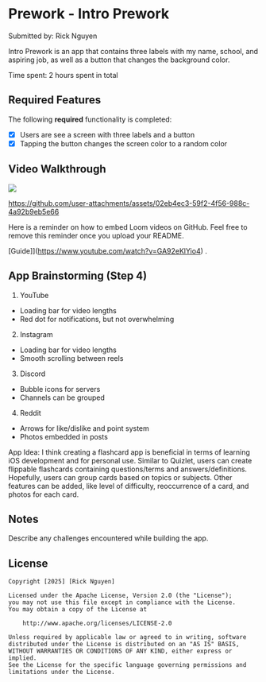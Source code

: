 # Prework - Intro Prework

Submitted by: Rick Nguyen

Intro Prework is an app that contains three labels with my name, school, and aspiring job, as well as a button that changes the background color.

Time spent: 2 hours spent in total

## Required Features

The following **required** functionality is completed:

- [x] Users are see a screen with three labels and a button
- [x] Tapping the button changes the screen color to a random color
 
## Video Walkthrough

<img src="https://imgur.com/a/EnwCsOP.gif"/>


https://github.com/user-attachments/assets/02eb4ec3-59f2-4f56-988c-4a92b9eb5e66



Here is a reminder on how to embed Loom videos on GitHub. Feel free to remove this reminder once you upload your README. 

[Guide]](https://www.youtube.com/watch?v=GA92eKlYio4) .

## App Brainstorming (Step 4)
1. YouTube
  * Loading bar for video lengths
  * Red dot for notifications, but not overwhelming
2. Instagram
  * Loading bar for video lengths
  * Smooth scrolling between reels
3. Discord
  * Bubble icons for servers
  * Channels can be grouped
4. Reddit
  * Arrows for like/dislike and point system
  * Photos embedded in posts

App Idea: I think creating a flashcard app is beneficial in terms of learning iOS development and for personal use. Similar to Quizlet,
users can create flippable flashcards containing questions/terms and answers/definitions. Hopefully, users can group cards based on
topics or subjects. Other features can be added, like level of difficulty, reoccurrence of a card, and photos for each card.
## Notes

Describe any challenges encountered while building the app.

## License

    Copyright [2025] [Rick Nguyen]

    Licensed under the Apache License, Version 2.0 (the "License");
    you may not use this file except in compliance with the License.
    You may obtain a copy of the License at

        http://www.apache.org/licenses/LICENSE-2.0

    Unless required by applicable law or agreed to in writing, software
    distributed under the License is distributed on an "AS IS" BASIS,
    WITHOUT WARRANTIES OR CONDITIONS OF ANY KIND, either express or implied.
    See the License for the specific language governing permissions and
    limitations under the License.
